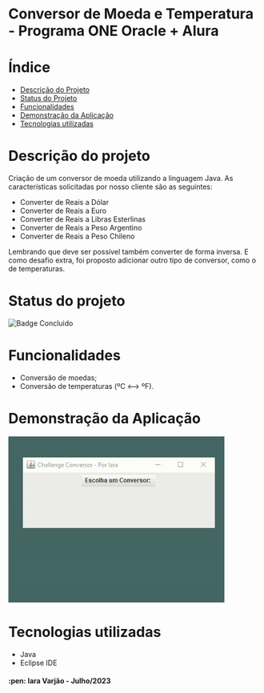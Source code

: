 # Conversor de Moeda e Temperatura - Programa ONE Oracle + Alura

# Índice 

* [Descrição do Projeto](#descrição-do-projeto)
* [Status do Projeto](#status-do-projeto)
* [Funcionalidades](#funcionalidades)
* [Demonstração da Aplicação](#demonstração-da-aplicação)
* [Tecnologias utilizadas](#tecnologias-utilizadas)

# Descrição do projeto

Criação de um conversor de moeda utilizando a linguagem Java. As características solicitadas por nosso cliente são as seguintes:
- Converter de Reais a Dólar
- Converter de Reais a Euro
- Converter de Reais a Libras Esterlinas
- Converter de Reais a Peso Argentino
- Converter de Reais a Peso Chileno
  
Lembrando que deve ser possível também converter de forma inversa. E como desafio extra, foi proposto adicionar outro tipo de conversor, como o de temperaturas.

# Status do projeto

![Badge Concluido](http://img.shields.io/static/v1?label=STATUS&message=CONCLUIDO&color=GREEN&style=for-the-badge)

# Funcionalidades

- Conversão de moedas;
- Conversão de temperaturas (ºC <--> ºF).

# Demonstração da Aplicação

![demonstracao](video.gif)

# Tecnologias utilizadas

- Java
- Eclipse IDE

<h4> :pen: Iara Varjão - Julho/2023</h4>
